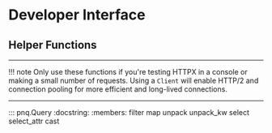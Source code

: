 # Developer Interface

## Helper Functions

---

!!! note
    Only use these functions if you're testing HTTPX in a console
    or making a small number of requests. Using a `Client` will
    enable HTTP/2 and connection pooling for more efficient and
    long-lived connections.

---

::: pnq.Query
    :docstring:
    :members: filter map unpack unpack_kw select select_attr cast